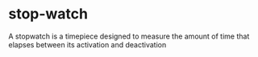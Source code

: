 # stop-watch
 A stopwatch is a timepiece designed to measure the amount of time that elapses between its activation and deactivation

